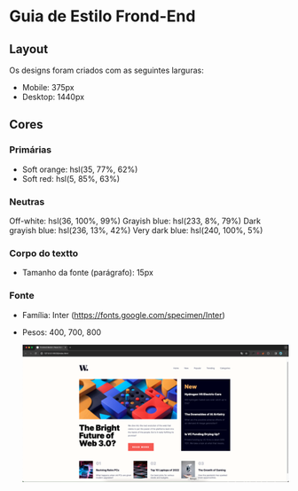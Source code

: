 # Guia de Estilo Frond-End

## Layout

Os designs foram criados com as seguintes larguras:

- Mobile: 375px
- Desktop: 1440px

## Cores

### Primárias

- Soft orange: hsl(35, 77%, 62%)
- Soft red: hsl(5, 85%, 63%)

### Neutras

Off-white: hsl(36, 100%, 99%)
Grayish blue: hsl(233, 8%, 79%)
Dark grayish blue: hsl(236, 13%, 42%)
Very dark blue: hsl(240, 100%, 5%)

### Corpo do textto

- Tamanho da fonte (parágrafo): 15px

### Fonte

- Família: Inter (https://fonts.google.com/specimen/Inter)
- Pesos: 400, 700, 800

  <img src="img.png" alt="Icon">
